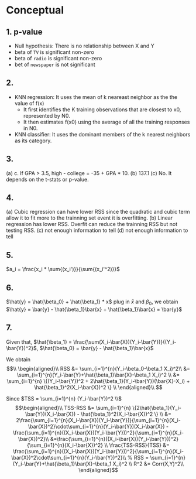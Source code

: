 # Conceptual

## 1. p-value
- Null hypothesis: There is no relationship between X and Y
- beta of  `TV` is significant non-zero
- beta of `radio` is significant non-zero
- bet of  `newspaper` is not significant


## 2.
- KNN regression: It uses the mean of k neareast neighbor as the the value of f(x)
  - It first identifies the K training observations that are closest to x0, represented by N0. 
  - It then estimates f(x0) using the average of all the training responses in N0. 
- KNN classifier: It uses the dominant members of the k nearest neighbors as its category.

## 3. 
(a) c. If GPA > 3.5, high - college = -35 + GPA * 10.
(b) 137.1
(c) No. It depends on the t-stats or p-value.

## 4. 
(a) Cubic regression can have lower RSS since the quadratic and cubic term allow it to fit more to the trainning set event it is overfitting.
(b) Linear regression has lower RSS. Overfit can reduce the trainning RSS but not testing RSS.
(c) not enough information to tell
(d) not enough information to tell


## 5. 
$a_i = \frac{x_i * \sum{(x_i')}}{\sum{(x_i'^2)}}$


## 6.
$\hat{y} = \hat{\beta_0} + \hat{\beta_1} * x$
plug in $\bar{x}$ and ${\beta_0}$, we obtain $\hat{y} = \bar{y} - \hat{\beta_1}\bar{x} + \hat{\beta_1}\bar{x} = \bar{y}$

## 7.
Given that, $\hat{\beta_1} = \frac{\sum(X_i-\bar{X})(Y_i-\bar{Y})}{(Y_i-\bar{Y})^2}$, $\hat{\beta_0} = \bar{y} - \hat{\beta_1}\bar{x}$

We obtain 
$$\\
\begin{aligned}\\
   RSS &= \sum_{i=1}^{n}(Y_i-\beta_0-\beta_1 X_i)^2\\
       &= \sum_{i=1}^{n}(Y_i-\bar{Y}+\hat{\beta_1}\bar{X}-\beta_1 X_i)^2 \\
       &= \sum_{i=1}^{n} \{(Y_i-\bar{Y})^2 + 2\hat{\beta_1}(Y_i-\bar{Y})(\bar{X}-X_i) + \hat{\beta_1}^2(X_i-\bar{X})^2 \} \\
\end{aligned}\\
$$

Since $TSS = \sum_{i=1}^{n} (Y_i-\bar{Y})^2 \\$
$$\begin{aligned}\\
  TSS-RSS &= \sum_{i=1}^{n} \{2\hat{\beta_1}(Y_i-\bar{Y})(X_i-\bar{X}) - \hat{\beta_1}^2(X_i-\bar{X})^2 \} \\
          &= 2\frac{\sum_{i=1}^{n}(X_i-\bar{X})(Y_i-\bar{Y})}{\sum_{i=1}^{n}(X_i-\bar{X})^2}\cdot\sum_{i=1}^{n}(Y_i-\bar{Y})(X_i-\bar{X}) -\frac{\sum_{i=1}^{n}((X_i-\bar{X})(Y_i-\bar{Y}))^2}{\sum_{i=1}^{n}(X_i-\bar{X})^2}\\
          &=\frac{\sum_{i=1}^{n}((X_i-\bar{X})(Y_i-\bar{Y}))^2}{\sum_{i=1}^{n}(X_i-\bar{X})^2} \\
  \frac{TSS-RSS}{TSS} &= \frac{\sum_{i=1}^{n}((X_i-\bar{X})(Y_i-\bar{Y}))^2}{\sum_{i=1}^{n}(X_i-\bar{X})^2\cdot\sum_{i=1}^{n}(Y_i-\bar{Y})^2}\\
  % RSS = \sum_{i=1}^{n}(Y_i-\bar{Y}+\hat{\beta_1}\bar{X}-\beta_1 X_i)^2 \\  
  R^2 &= Corr(X,Y)^2\\
\end{aligned}$$
